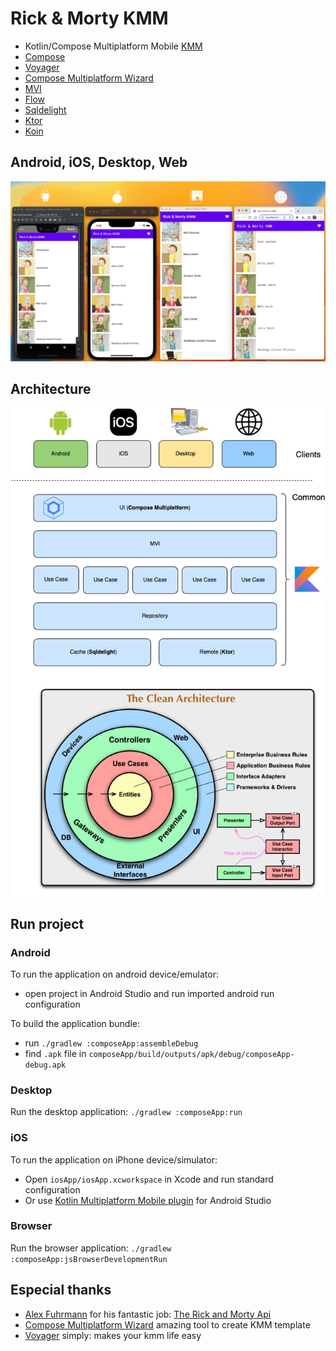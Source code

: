 # Rick & Morty KMM

* Kotlin/Compose Multiplatform Mobile [KMM]
* [Compose]
* [Voyager]
* [Compose Multiplatform Wizard]
* [MVI]
* [Flow]
* [Sqldelight]
* [Ktor]
* [Koin]

## Android, iOS, Desktop, Web

![alt text](./result.png)

## Architecture

<p align="center">    
  <img src="./arch.png">
<p>

## Run project

### Android
To run the application on android device/emulator:
- open project in Android Studio and run imported android run configuration

To build the application bundle:
- run `./gradlew :composeApp:assembleDebug`
- find `.apk` file in `composeApp/build/outputs/apk/debug/composeApp-debug.apk`

### Desktop
Run the desktop application: `./gradlew :composeApp:run`

### iOS
To run the application on iPhone device/simulator:
- Open `iosApp/iosApp.xcworkspace` in Xcode and run standard configuration
- Or use [Kotlin Multiplatform Mobile plugin](https://plugins.jetbrains.com/plugin/14936-kotlin-multiplatform-mobile) for Android Studio

### Browser
Run the browser application: `./gradlew :composeApp:jsBrowserDevelopmentRun`

## Especial thanks

* [Alex Fuhrmann] for his fantastic job: [The Rick and Morty Api]
* [Compose Multiplatform Wizard] amazing tool to create KMM template
* [Voyager] simply: makes your kmm life easy

[KMM]: https://kotlinlang.org/lp/mobile/
[Flow]: https://github.com/Kotlin/kotlinx.coroutines
[Sqldelight]: https://cashapp.github.io/sqldelight/
[Ktor]: https://ktor.io/
[The Rick and Morty Api]: https://rickandmortyapi.com/
[Alex Fuhrmann]: https://axelfuhrmann.com/
[Koin]: https://insert-koin.io/docs/setup/v3
[Compose]: https://www.jetbrains.com/lp/compose-multiplatform/
[MVI]: https://abhiappm
[Voyager]: https://voyager.adriel.cafe/
[Compose Multiplatform Wizard]: https://terrakok.github.io/Compose-Multiplatform-Wizard/

